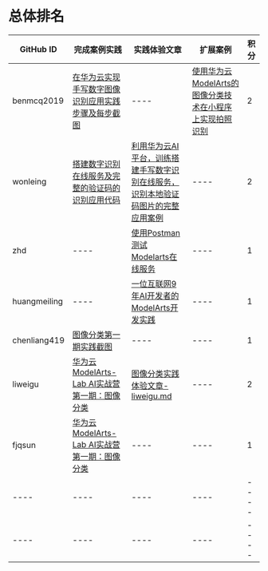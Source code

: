 # 总体排名

GitHub ID | 完成案例实践 | 实践体验文章 | 扩展案例 | 积分
---- | ---- | ---- | ---- | ----
benmcq2019 | [在华为云实现手写数字图像识别应用实践步骤及每步截图](https://github.com/huaweicloud/ModelArts-Lab/issues/6) | ---- | [使用华为云ModelArts的图像分类技术在小程序上实现拍照识别](https://github.com/huaweicloud/ModelArts-Lab/issues/21) | 2
wonleing | [搭建数字识别在线服务及完整的验证码的识别应用代码](https://github.com/huaweicloud/ModelArts-Lab/issues/8)| [利用华为云AI平台，训练搭建手写数字识别在线服务，识别本地验证码图片的完整应用案例](https://github.com/huaweicloud/ModelArts-Lab/tree/master/contrib/Leon_number_recognize) | ---- | 2
zhd | ---- | [使用Postman测试Modelarts在线服务](https://github.com/huaweicloud/ModelArts-Lab/tree/master/docs/Postman%E6%B5%8B%E8%AF%95) | ---- | 1
huangmeiling | ---- | [一位互联网9年AI开发者的ModelArts开发实践](https://github.com/huaweicloud/ModelArts-Lab/wiki/%E4%B8%80%E4%BD%8D%E4%BA%92%E8%81%94%E7%BD%919%E5%B9%B4AI%E5%BC%80%E5%8F%91%E8%80%85%E7%9A%84ModelArts%E5%BC%80%E5%8F%91%E5%AE%9E%E8%B7%B5) | ---- | 1
chenliang419 | [图像分类第一期实践截图](https://github.com/huaweicloud/ModelArts-Lab/issues/49#issuecomment-502063252) | ---- | ---- | 1
liweigu | [华为云ModelArts-Lab AI实战营第一期：图像分类](https://github.com/huaweicloud/ModelArts-Lab/issues/49#issuecomment-502262658) |  [图像分类实践体验文章-liweigu.md](https://github.com/huaweicloud/ModelArts-Lab/blob/master/docs/%E5%AD%A6%E4%B9%A0%E5%BF%83%E5%BE%97/Lab%20AI%E5%AE%9E%E6%88%98%E8%90%A5/%E5%9B%BE%E5%83%8F%E5%88%86%E7%B1%BB%E4%B8%93%E5%9C%BA-liweigu.md) | ---- | 2
fjqsun | [华为云ModelArts-Lab AI实战营第一期：图像分类](https://github.com/huaweicloud/ModelArts-Lab/issues/49#issuecomment-502333865) | ---- | ---- | 1 | 
---- | ---- | ---- | ---- | ---- | ----
---- | ---- | ---- | ---- | ---- | ----
